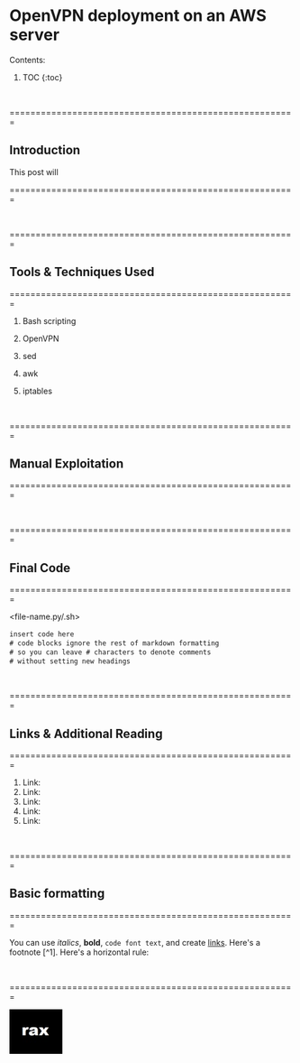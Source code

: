 # OpenVPN deployment on an AWS server

Contents:

1. TOC
{:toc}

<p>&nbsp;</p>
=======================================================

## Introduction

This post will 

=======================================================

<p>&nbsp;</p>
=======================================================

## Tools & Techniques Used

=======================================================

1) Bash scripting

2) OpenVPN

3) sed

4) awk

5) iptables

<p>&nbsp;</p>
=======================================================

## Manual Exploitation

=======================================================




<p>&nbsp;</p>
=======================================================

## Final Code

=======================================================

<file-name.py/.sh>

    insert code here
    # code blocks ignore the rest of markdown formatting
    # so you can leave # characters to denote comments
    # without setting new headings
        

<p>&nbsp;</p>
=======================================================

## Links & Additional Reading

=======================================================

1. Link: []()
2. Link: []()
3. Link: []()
4. Link: []()
5. Link: []()

<p>&nbsp;</p>
=======================================================

## Basic formatting

=======================================================

You can use *italics*, **bold**, `code font text`, and create [links](https://www.markdownguide.org/cheat-sheet/). Here's a footnote [^1]. Here's a horizontal rule:

<p>&nbsp;</p>

=======================================================

![rax logo](/images/rax_intel.png)

<p>&nbsp;</p>

